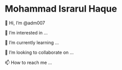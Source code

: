 # Mohammad Israrul Haque

👋 Hi, I’m @adm007

👀 I’m interested in ...

🌱 I’m currently learning ...

💞️ I’m looking to collaborate on ...

📫 How to reach me ...
